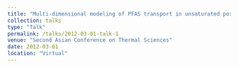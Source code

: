 ```yaml
---
title: "Multi-dimensional modeling of PFAS transport in unsaturated porous media."
collection: talks
type: "Talk"
permalink: /talks/2012-03-01-talk-1
venue: "Second Asian Conference on Thermal Sciences"
date: 2012-03-01
location: "Virtual"
---
```


